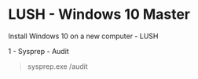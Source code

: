 # LUSH - Windows 10 Master
Install Windows 10 on a new computer - LUSH


1 - Sysprep - Audit
> sysprep.exe /audit
